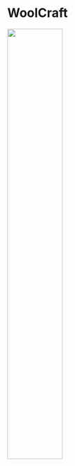 # WoolCraft
<img src="https://cdn.discordapp.com/attachments/772130235738357803/1134345161493725304/sample.png" width="50%" />
